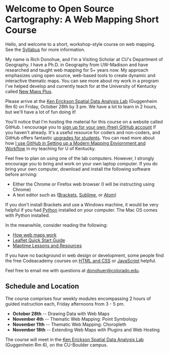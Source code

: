 # Welcome to Open Source Cartography: A Web Mapping Short Course

Hello, and welcome to a short, workshop-style course on web mapping. See the [Syllabus](README.md) for more information.

My name is Rich Donohue, and I'm a Visiting Scholar at CU's Department of Geography. I have a Ph.D. in Geography from UW-Madison and have researched and taught web mapping for 5+ years now. My approach emphasizes using open source, web-based tools to create dynamic and interactive thematic maps. You can see more about my work in a program I've helped develop and currently teach for at the University of Kentucky called [New Maps Plus](http://newmapsplus.uky.edu/).

Please arrive at the [Ken Erickson Spatial Data Analysis Lab](http://geography.colorado.edu/research/lab_facility/ken_erickson_spatial_data_analysis_lab) (Guggenheim Rm 6) on Friday, October 28th by 3 pm. We have a lot to learn in 2 hours, but we'll have a lot of fun doing it!

You'll notice that I'm hosting the material for this course on a website called GitHub. I encourage you to [sign up for your own (free) GitHub account](https://github.com/) if you haven't already. It's a useful resource for coders and non-coders, and GitHub offers fantastic [upgrades for students](https://education.github.com/). You can read more about how [I use GitHub in Setting up a Modern Mapping Enviornment and Workflow](https://github.com/rgdonohue/tutorials/blob/master/mapping-environment-workflow/lesson-01.md) in my teaching for U of Kentucky.

Feel free to plan on using one of the lab computers. However, I strongly encourage you to bring and work on your own laptop computer. If you do bring your own computer, download and install the following software before arriving:

* Either the Chrome or Firefox web browser (I will  be instructing using Chrome)
* A text editor such as ([Brackets](http://brackets.io/), [Sublime](https://www.sublimetext.com/), or [Atom](https://atom.io/))

If you don't install Brackets and use a Windows machine, it would be very helpful if you had [Python](https://www.python.org/downloads/) installed on your computer. The Mac OS comes with Python installed. 

In the meanwhile, consider reading the following:

* [How web maps work](https://www.mapbox.com/help/how-web-maps-work/)
* [Leaflet Quick Start Guide](http://leafletjs.com/examples/quick-start/)
* [Maptime Lessons and Resources](http://maptime.io/lessons-resources/)

If you have no background in web design or development, some people find the free Codeacademy courses on [HTML and CSS](https://www.codecademy.com/learn/web) or [JavaScript](https://www.codecademy.com/learn/javascript) helpful.

Feel free to email me with questions at donohuer@colorado.edu.

## Schedule and Location

The course comprises four weekly modules encompassing 2 hours of guided instruction each, Friday afternoons from 3 - 5 pm.

* **October 28th** -- Drawing Data with Web Maps
* **November 4th** -- Thematic Web Mapping: Point Symbology
* **November 11th** -- Thematic Web Mapping: Choropleth
* **November 18th** -- Extending Web Maps with Plugins and Web Hosting

The course will meet in the [Ken Erickson Spatial Data Analysis Lab](http://geography.colorado.edu/research/lab_facility/ken_erickson_spatial_data_analysis_lab) (Guggenheim Rm 6), on the CU-Boulder campus.